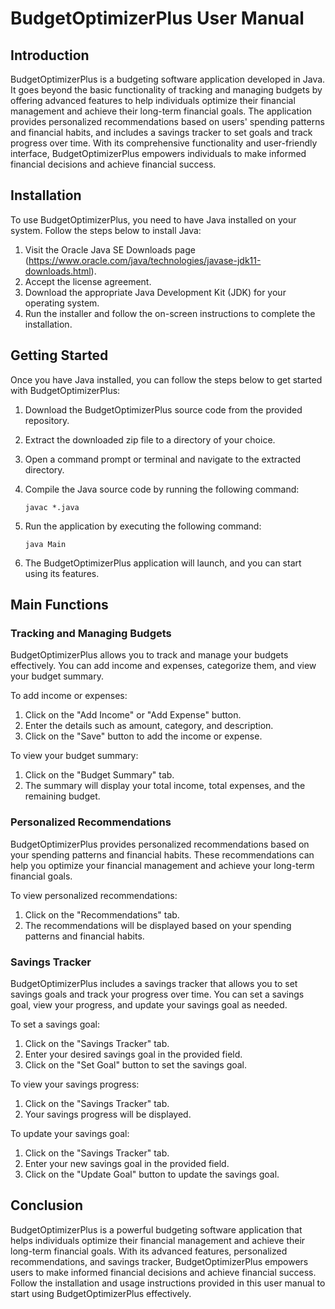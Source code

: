 # BudgetOptimizerPlus User Manual

## Introduction

BudgetOptimizerPlus is a budgeting software application developed in Java. It goes beyond the basic functionality of tracking and managing budgets by offering advanced features to help individuals optimize their financial management and achieve their long-term financial goals. The application provides personalized recommendations based on users' spending patterns and financial habits, and includes a savings tracker to set goals and track progress over time. With its comprehensive functionality and user-friendly interface, BudgetOptimizerPlus empowers individuals to make informed financial decisions and achieve financial success.

## Installation

To use BudgetOptimizerPlus, you need to have Java installed on your system. Follow the steps below to install Java:

1. Visit the Oracle Java SE Downloads page (https://www.oracle.com/java/technologies/javase-jdk11-downloads.html).
2. Accept the license agreement.
3. Download the appropriate Java Development Kit (JDK) for your operating system.
4. Run the installer and follow the on-screen instructions to complete the installation.

## Getting Started

Once you have Java installed, you can follow the steps below to get started with BudgetOptimizerPlus:

1. Download the BudgetOptimizerPlus source code from the provided repository.
2. Extract the downloaded zip file to a directory of your choice.
3. Open a command prompt or terminal and navigate to the extracted directory.
4. Compile the Java source code by running the following command:

   ```
   javac *.java
   ```

5. Run the application by executing the following command:

   ```
   java Main
   ```

6. The BudgetOptimizerPlus application will launch, and you can start using its features.

## Main Functions

### Tracking and Managing Budgets

BudgetOptimizerPlus allows you to track and manage your budgets effectively. You can add income and expenses, categorize them, and view your budget summary.

To add income or expenses:
1. Click on the "Add Income" or "Add Expense" button.
2. Enter the details such as amount, category, and description.
3. Click on the "Save" button to add the income or expense.

To view your budget summary:
1. Click on the "Budget Summary" tab.
2. The summary will display your total income, total expenses, and the remaining budget.

### Personalized Recommendations

BudgetOptimizerPlus provides personalized recommendations based on your spending patterns and financial habits. These recommendations can help you optimize your financial management and achieve your long-term financial goals.

To view personalized recommendations:
1. Click on the "Recommendations" tab.
2. The recommendations will be displayed based on your spending patterns and financial habits.

### Savings Tracker

BudgetOptimizerPlus includes a savings tracker that allows you to set savings goals and track your progress over time. You can set a savings goal, view your progress, and update your savings goal as needed.

To set a savings goal:
1. Click on the "Savings Tracker" tab.
2. Enter your desired savings goal in the provided field.
3. Click on the "Set Goal" button to set the savings goal.

To view your savings progress:
1. Click on the "Savings Tracker" tab.
2. Your savings progress will be displayed.

To update your savings goal:
1. Click on the "Savings Tracker" tab.
2. Enter your new savings goal in the provided field.
3. Click on the "Update Goal" button to update the savings goal.

## Conclusion

BudgetOptimizerPlus is a powerful budgeting software application that helps individuals optimize their financial management and achieve their long-term financial goals. With its advanced features, personalized recommendations, and savings tracker, BudgetOptimizerPlus empowers users to make informed financial decisions and achieve financial success. Follow the installation and usage instructions provided in this user manual to start using BudgetOptimizerPlus effectively.